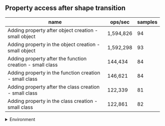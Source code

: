## Property access after shape transition

|name|ops/sec|samples|
|-|-|-|
|Adding property after object creation - small object|1,594,826|94|
|Adding property in the object creation - small object|1,592,298|93|
|Adding property after the function creation - small class|144,434|84|
|Adding property in the function creation - small class|146,621|84|
|Adding property after the class creation - small class|122,339|81|
|Adding property in the class creation - small class|122,861|82|


<details>
<summary>Environment</summary>

* __Machine:__ linux x64 | 2 vCPUs | 6.8GB Mem
* __Run:__ Tue Oct 03 2023 01:32:38 GMT+0000 (Coordinated Universal Time)
</details>

